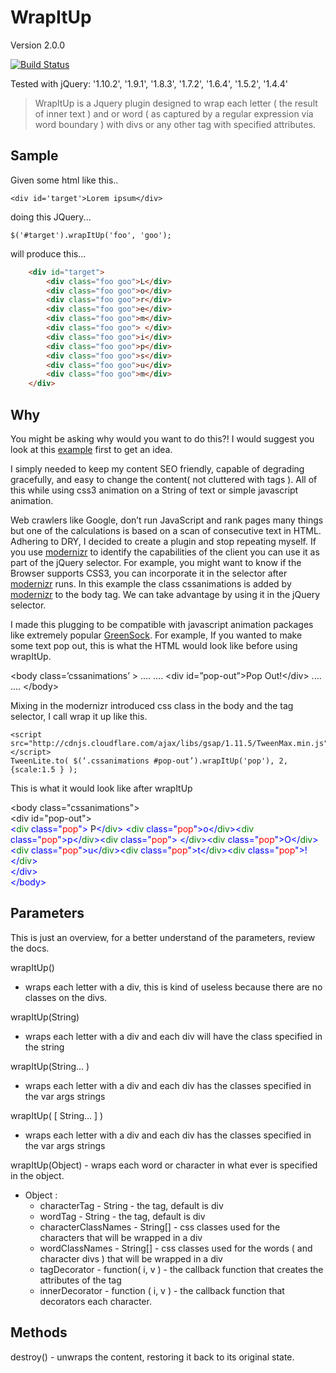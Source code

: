 WrapItUp 
==================
Version 
2.0.0

[![Build Status](https://travis-ci.org/psenger/WrapItUp.png?branch=master)](https://travis-ci.org/psenger/WrapItUp)

Tested with jQuery: '1.10.2', '1.9.1', '1.8.3', '1.7.2', '1.6.4', '1.5.2', '1.4.4'

> WrapItUp is a Jquery plugin designed to wrap each letter ( the result of inner text ) and or word ( as captured by a regular expression via word boundary ) with divs or any other tag with specified attributes.

Sample
-----------

Given some html like this..<br/>

`<div id='target'>Lorem ipsum</div>`


doing this JQuery...

`$('#target').wrapItUp('foo', 'goo');`

will produce this...

```HTML
	<div id="target">
		<div class="foo goo">L</div>
		<div class="foo goo">o</div>
		<div class="foo goo">r</div>
		<div class="foo goo">e</div>
		<div class="foo goo">m</div>
		<div class="foo goo"> </div>
		<div class="foo goo">i</div>
		<div class="foo goo">p</div>
		<div class="foo goo">s</div>
		<div class="foo goo">u</div>
		<div class="foo goo">m</div>
	</div>
```

Why
-----------

You might be asking why would you want to do this?! I would suggest you look at this [example] first to get an idea.

I simply needed to keep my content SEO friendly, capable of degrading gracefully, and easy to change the content( not cluttered with tags ). All of this while using css3 animation on a String of text or simple javascript animation.

Web crawlers like Google, don’t run JavaScript and rank pages many things but one of the calculations is based on a scan of consecutive text in HTML. Adhering to DRY, I decided to create a plugin and stop repeating myself. If you use [modernizr] to identify the capabilities of the client you can use it as part of the jQuery selector. For example, you might want to know if the Browser supports CSS3, you can incorporate it in the selector after [modernizr] runs. In this example the class cssanimations is added by [modernizr] to the body tag. We can take advantage by using it in the jQuery selector.

I made this plugging to be compatible with javascript animation packages like extremely popular [GreenSock]. For example, If you wanted to make some text pop out, this is what the HTML would look like before using wrapItUp.

&lt;body class=’cssanimations’ &gt;
....
....
&lt;div id=”pop-out”&gt;Pop Out!&lt;/div&gt;
....
....
&lt;/body&gt;

Mixing in the modernizr introduced css class in the body and the tag selector, I call wrap it up like this.

``` 
<script src="http://cdnjs.cloudflare.com/ajax/libs/gsap/1.11.5/TweenMax.min.js"></script>
TweenLite.to( $(‘.cssanimations #pop-out’).wrapItUp('pop'), 2, {scale:1.5 } );
```

This is what it would look like after wrapItUp

&lt;body class="cssanimations"&gt;<br/>
&lt;div id="pop-out"&gt;<br/>
<span style="color:blue">&lt;<span style="color:green">div</span> class="<span style="color:red">pop</span>"&gt;</span>
P<span style="color:blue">&lt;/<span><span style="color:green">div</span><span style="color:blue">&gt;</span>
<span style="color:blue">&lt;<span style="color:green">div</span> class="<span style="color:red">pop</span>"&gt;</span>o<span style="color:blue">&lt;/<span><span style="color:green">div</span><span style="color:blue">&gt;<span><span style="color:blue">&lt;<span style="color:green">div</span> class="<span style="color:red">pop</span>"&gt;</span>p<span style="color:blue">&lt;/<span><span style="color:green">div</span><span style="color:blue">&gt;<span><span style="color:blue">&lt;<span style="color:green">div</span> class="<span style="color:red">pop</span>"&gt;</span>&nbsp;<span style="color:blue">&lt;/<span><span style="color:green">div</span><span style="color:blue">&gt;<span><span style="color:blue">&lt;<span style="color:green">div</span> class="<span style="color:red">pop</span>"&gt;</span>O<span style="color:blue">&lt;/<span><span style="color:green">div</span><span style="color:blue">&gt;<span><span style="color:blue">&lt;<span style="color:green">div</span> class="<span style="color:red">pop</span>"&gt;</span>u<span style="color:blue">&lt;/<span><span style="color:green">div</span><span style="color:blue">&gt;<span><span style="color:blue">&lt;<span style="color:green">div</span> class="<span style="color:red">pop</span>"&gt;</span>t<span style="color:blue">&lt;/<span><span style="color:green">div</span><span style="color:blue">&gt;<span><span style="color:blue">&lt;<span style="color:green">div</span> class="<span style="color:red">pop</span>"&gt;</span>!<span style="color:blue">&lt;/<span><span style="color:green">div</span><span style="color:blue">&gt;<span>
<br/>
&lt;/div&gt;
<br/>
&lt;/body&gt;


## Parameters ##

This is just an overview, for a better understand of the parameters, review the docs. 

wrapItUp() 

  * wraps each letter with a div, this is kind of useless because there are no classes on the divs.

wrapItUp(String) 

  * wraps each letter with a div and each div will have the class specified in the string

wrapItUp(String... )

  * wraps each letter with a div and each div has the classes specified in the var args strings
  
wrapItUp( [ String... ] )

  * wraps each letter with a div and each div has the classes specified in the var args strings

wrapItUp(Object) - wraps each word or character in what ever is specified in the object.

* Object :
  * characterTag - String - the tag, default is div
  * wordTag - String - the tag, default is div
  * characterClassNames - String[] - css classes used for the characters that will be wrapped in a div
  * wordClassNames - String[] - css classes used for the words ( and character divs ) that will be wrapped in a div
  * tagDecorator - function( i, v ) - the callback function that creates the attributes of the tag
  * innerDecorator - function ( i, v ) - the callback function that decorators each character.
    
  
## Methods ##

destroy()
	- unwraps the content, restoring it back to its original state.

[example]: https://raw.github.com/psenger/WrapItUp/master/example.html
[modernizr]: http://modernizr.com/
[GreenSock]: http://www.greensock.com/